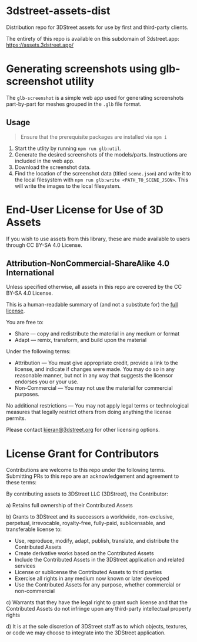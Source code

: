 # 3dstreet-assets-dist
Distribution repo for 3DStreet assets for use by first and third-party clients.

The entirety of this repo is available on this subdomain of 3dstreet.app: https://assets.3dstreet.app/

# Generating screenshots using glb-screenshot utility

The `glb-screenshot` is a simple web app used for generating screenshots part-by-part for meshes grouped in the `.glb` file format. 

## Usage

> Ensure that the prerequisite packages are installed via `npm i`

1. Start the utlity by running `npm run glb:util`.
2. Generate the desired screenshots of the models/parts. Instructions are included in the web app.
3. Download the screenshot data.
4. Find the location of the screenshot data (titled `scene.json`) and write it to the local filesystem with `npm run glb:write <PATH_TO_SCENE_JSON>`. This will write the images to the local filesystem.

# End-User License for Use of 3D Assets

If you wish to use assets from this library, these are made available to users through CC BY-SA 4.0 License.

## Attribution-NonCommercial-ShareAlike 4.0 International

Unless specified otherwise, all assets in this repo are covered by the CC BY-SA 4.0 License.

This is a human-readable summary of (and not a substitute for) the [full license](LICENSE).

You are free to:
* Share — copy and redistribute the material in any medium or format
* Adapt — remix, transform, and build upon the material

Under the following terms:
* Attribution — You must give appropriate credit, provide a link to the license, and indicate if changes were made. You may do so in any reasonable manner, but not in any way that suggests the licensor endorses you or your use.
* Non-Commercial — You may not use the material for commercial purposes.

No additional restrictions — You may not apply legal terms or technological measures that legally restrict others from doing anything the license permits.

Please contact kieran@3dstreet.org for other licensing options.

# License Grant for Contributors
Contributions are welcome to this repo under the following terms. Submitting PRs to this repo are an acknowledgement and agreement to these terms:

By contributing assets to 3DStreet LLC (3DStreet), the Contributor:

a) Retains full ownership of their Contributed Assets

b) Grants to 3DStreet and its successors a worldwide, non-exclusive, perpetual, irrevocable, royalty-free, fully-paid, sublicensable, and transferable license to:

* Use, reproduce, modify, adapt, publish, translate, and distribute the Contributed Assets
* Create derivative works based on the Contributed Assets
* Include the Contributed Assets in the 3DStreet application and related services
* License or sublicense the Contributed Assets to third parties
* Exercise all rights in any medium now known or later developed
* Use the Contributed Assets for any purpose, whether commercial or non-commercial

c) Warrants that they have the legal right to grant such license and that the Contributed Assets do not infringe upon any third-party intellectual property rights

d) It is at the sole discretion of 3DStreet staff as to which objects, textures, or code we may choose to integrate into the 3DStreet application.
